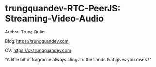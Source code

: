 # trungquandev-RTC-PeerJS: Streaming-Video-Audio

Author: Trung Quân

Blog: https://trungquandev.com

CV: https://cv.trungquandev.com

"A little bit of fragrance always clings to the hands that gives you roses !"